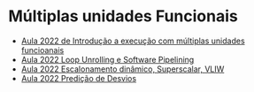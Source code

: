# Múltiplas unidades Funcionais

* [Aula 2022 de Introdução a execução com múltiplas unidades funcioanais](https://www.youtube.com/playlist?list=PLcvOyD_LMr6m-UOQDoXoD8vFpCjlloeFw)
* [Aula 2022 Loop Unrolling e Software Pipelining](https://www.youtube.com/playlist?list=PLcvOyD_LMr6l2SxWdgklsYjJ-L0WZTgyG)
* [Aula 2022 Escalonamento dinâmico, Superscalar, VLIW](https://www.youtube.com/playlist?list=PLcvOyD_LMr6nD7FuGBakQcYf451zg5NFD)
* [Aula 2022 Predição de Desvios](https://www.youtube.com/playlist?list=PLcvOyD_LMr6kIZf9SfOcipQErNNIkf6wd)
